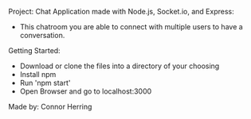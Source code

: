 Project:
Chat Application made with Node.js, Socket.io, and Express:
- This chatroom you are able to connect with multiple users to have a conversation.

Getting Started:
- Download or clone the files into a directory of your choosing
- Install npm
- Run 'npm start'
- Open Browser and go to localhost:3000

Made by: Connor Herring
